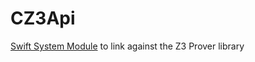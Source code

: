 # CZ3Api
[Swift System Module](https://github.com/apple/swift-package-manager/blob/master/Documentation/Usage.md#require-system-libraries)
 to link against the Z3 Prover library
